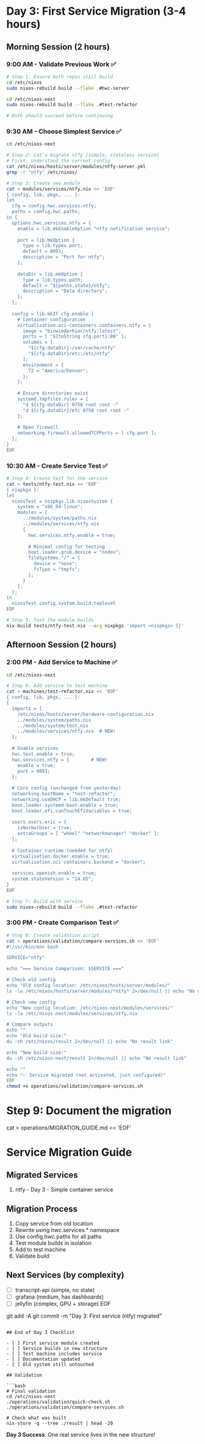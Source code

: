 # Day 3: First Service Migration (3-4 hours)

## Morning Session (2 hours)
### 9:00 AM - Validate Previous Work ✅

```bash
# Step 1: Ensure both repos still build
cd /etc/nixos
sudo nixos-rebuild build --flake .#hwc-server

cd /etc/nixos-next
sudo nixos-rebuild build --flake .#test-refactor

# Both should succeed before continuing
```

### 9:30 AM - Choose Simplest Service ✅

```bash
cd /etc/nixos-next

# Step 2: Let's migrate ntfy (simple, stateless service)
# First, understand the current config
cat /etc/nixos/hosts/server/modules/ntfy-server.yml
grep -r "ntfy" /etc/nixos/

# Step 3: Create new module
cat > modules/services/ntfy.nix << 'EOF'
{ config, lib, pkgs, ... }:
let
  cfg = config.hwc.services.ntfy;
  paths = config.hwc.paths;
in {
  options.hwc.services.ntfy = {
    enable = lib.mkEnableOption "ntfy notification service";
    
    port = lib.mkOption {
      type = lib.types.port;
      default = 8093;
      description = "Port for ntfy";
    };
    
    dataDir = lib.mkOption {
      type = lib.types.path;
      default = "${paths.state}/ntfy";
      description = "Data directory";
    };
  };
  
  config = lib.mkIf cfg.enable {
    # Container configuration
    virtualisation.oci-containers.containers.ntfy = {
      image = "binwiederhier/ntfy:latest";
      ports = [ "${toString cfg.port}:80" ];
      volumes = [
        "${cfg.dataDir}:/var/cache/ntfy"
        "${cfg.dataDir}/etc:/etc/ntfy"
      ];
      environment = {
        TZ = "America/Denver";
      };
    };
    
    # Ensure directories exist
    systemd.tmpfiles.rules = [
      "d ${cfg.dataDir} 0750 root root -"
      "d ${cfg.dataDir}/etc 0750 root root -"
    ];
    
    # Open firewall
    networking.firewall.allowedTCPPorts = [ cfg.port ];
  };
}
EOF
```

### 10:30 AM - Create Service Test ✅

```bash
# Step 4: Create test for the service
cat > tests/ntfy-test.nix << 'EOF'
{ nixpkgs }:
let
  nixosTest = nixpkgs.lib.nixosSystem {
    system = "x86_64-linux";
    modules = [
      ../modules/system/paths.nix
      ../modules/services/ntfy.nix
      {
        hwc.services.ntfy.enable = true;
        
        # Minimal config for testing
        boot.loader.grub.device = "nodev";
        fileSystems."/" = {
          device = "none";
          fsType = "tmpfs";
        };
      }
    ];
  };
in
  nixosTest.config.system.build.toplevel
EOF

# Step 5: Test the module builds
nix-build tests/ntfy-test.nix --arg nixpkgs 'import <nixpkgs> {}'
```

## Afternoon Session (2 hours)

### 2:00 PM - Add Service to Machine ✅

```bash
cd /etc/nixos-next

# Step 6: Add service to test machine
cat > machines/test-refactor.nix << 'EOF'
{ config, lib, pkgs, ... }:
{
  imports = [
    /etc/nixos/hosts/server/hardware-configuration.nix
    ../modules/system/paths.nix
    ../modules/system/test.nix
    ../modules/services/ntfy.nix  # NEW!
  ];
  
  # Enable services
  hwc.test.enable = true;
  hwc.services.ntfy = {        # NEW!
    enable = true;
    port = 8093;
  };
  
  # Core config (unchanged from yesterday)
  networking.hostName = "test-refactor";
  networking.useDHCP = lib.mkDefault true;
  boot.loader.systemd-boot.enable = true;
  boot.loader.efi.canTouchEfiVariables = true;
  
  users.users.eric = {
    isNormalUser = true;
    extraGroups = [ "wheel" "networkmanager" "docker" ];
  };
  
  # Container runtime (needed for ntfy)
  virtualisation.docker.enable = true;
  virtualisation.oci-containers.backend = "docker";
  
  services.openssh.enable = true;
  system.stateVersion = "24.05";
}
EOF

# Step 7: Build with service
sudo nixos-rebuild build --flake .#test-refactor
```

### 3:00 PM - Create Comparison Test ✅

```bash
# Step 8: Create validation script
cat > operations/validation/compare-services.sh << 'EOF'
#!/usr/bin/env bash

SERVICE="ntfy"

echo "=== Service Comparison: $SERVICE ==="

# Check old config
echo "Old config location: /etc/nixos/hosts/server/modules/"
ls -la /etc/nixos/hosts/server/modules/*ntfy* 2>/dev/null || echo "No ntfy in old"

# Check new config  
echo "New config location: /etc/nixos-next/modules/services/"
ls -la /etc/nixos-next/modules/services/ntfy.nix

# Compare outputs
echo ""
echo "Old build size:"
du -sh /etc/nixos/result 2>/dev/null || echo "No result link"

echo "New build size:"
du -sh /etc/nixos-next/result 2>/dev/null || echo "No result link"

echo ""
echo "✅ Service migrated (not activated, just configured)"
EOF
chmod +x operations/validation/compare-services.sh
```

# Step 9: Document the migration
cat > operations/MIGRATION_GUIDE.md << 'EOF'
# Service Migration Guide

## Migrated Services
1. ntfy - Day 3 - Simple container service

## Migration Process
1. Copy service from old location
2. Rewrite using hwc.services.* namespace
3. Use config.hwc.paths for all paths
4. Test module builds in isolation
5. Add to test machine
6. Validate build

## Next Services (by complexity)
- [ ] transcript-api (simple, no state)
- [ ] grafana (medium, has dashboards)
- [ ] jellyfin (complex, GPU + storage)
EOF

git add -A
git commit -m "Day 3: First service (ntfy) migrated"
```

## End of Day 3 Checklist

- [ ] First service module created
- [ ] Service builds in new structure
- [ ] Test machine includes service
- [ ] Documentation updated
- [ ] Old system still untouched

## Validation

```bash
# Final validation
cd /etc/nixos-next
./operations/validation/quick-check.sh
./operations/validation/compare-services.sh

# Check what was built
nix-store -q --tree ./result | head -20
```

**Day 3 Success**: One real service lives in the new structure!
